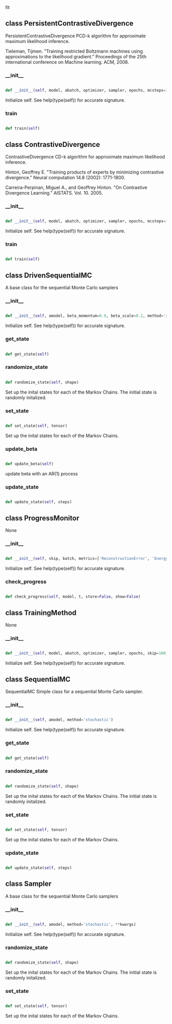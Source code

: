 fit
## class PersistentContrastiveDivergence
PersistentContrastiveDivergence
PCD-k algorithm for approximate maximum likelihood inference.

Tieleman, Tijmen.
"Training restricted Boltzmann machines using approximations to the
likelihood gradient."
Proceedings of the 25th international conference on Machine learning.
ACM, 2008.
### \_\_init\_\_
```py

def __init__(self, model, abatch, optimizer, sampler, epochs, mcsteps=1, skip=100, metrics=['ReconstructionError', 'EnergyDistance'])

```



Initialize self.  See help(type(self)) for accurate signature.


### train
```py

def train(self)

```





## class ContrastiveDivergence
ContrastiveDivergence
CD-k algorithm for approximate maximum likelihood inference.

Hinton, Geoffrey E.
"Training products of experts by minimizing contrastive divergence."
Neural computation 14.8 (2002): 1771-1800.

Carreira-Perpinan, Miguel A., and Geoffrey Hinton.
"On Contrastive Divergence Learning."
AISTATS. Vol. 10. 2005.
### \_\_init\_\_
```py

def __init__(self, model, abatch, optimizer, sampler, epochs, mcsteps=1, skip=100, metrics=['ReconstructionError', 'EnergyDistance'])

```



Initialize self.  See help(type(self)) for accurate signature.


### train
```py

def train(self)

```





## class DrivenSequentialMC
A base class for the sequential Monte Carlo samplers
### \_\_init\_\_
```py

def __init__(self, amodel, beta_momentum=0.9, beta_scale=0.2, method='stochastic')

```



Initialize self.  See help(type(self)) for accurate signature.


### get\_state
```py

def get_state(self)

```



### randomize\_state
```py

def randomize_state(self, shape)

```



Set up the inital states for each of the Markov Chains.
The initial state is randomly initalized.


### set\_state
```py

def set_state(self, tensor)

```



Set up the inital states for each of the Markov Chains.


### update\_beta
```py

def update_beta(self)

```



update beta with an AR(1) process

        


### update\_state
```py

def update_state(self, steps)

```





## class ProgressMonitor
None
### \_\_init\_\_
```py

def __init__(self, skip, batch, metrics=['ReconstructionError', 'EnergyDistance'])

```



Initialize self.  See help(type(self)) for accurate signature.


### check\_progress
```py

def check_progress(self, model, t, store=False, show=False)

```





## class TrainingMethod
None
### \_\_init\_\_
```py

def __init__(self, model, abatch, optimizer, sampler, epochs, skip=100, metrics=['ReconstructionError', 'EnergyDistance'])

```



Initialize self.  See help(type(self)) for accurate signature.




## class SequentialMC
SequentialMC
Simple class for a sequential Monte Carlo sampler.
### \_\_init\_\_
```py

def __init__(self, amodel, method='stochastic')

```



Initialize self.  See help(type(self)) for accurate signature.


### get\_state
```py

def get_state(self)

```



### randomize\_state
```py

def randomize_state(self, shape)

```



Set up the inital states for each of the Markov Chains.
The initial state is randomly initalized.


### set\_state
```py

def set_state(self, tensor)

```



Set up the inital states for each of the Markov Chains.


### update\_state
```py

def update_state(self, steps)

```





## class Sampler
A base class for the sequential Monte Carlo samplers
### \_\_init\_\_
```py

def __init__(self, amodel, method='stochastic', **kwargs)

```



Initialize self.  See help(type(self)) for accurate signature.


### randomize\_state
```py

def randomize_state(self, shape)

```



Set up the inital states for each of the Markov Chains.
The initial state is randomly initalized.


### set\_state
```py

def set_state(self, tensor)

```



Set up the inital states for each of the Markov Chains.



